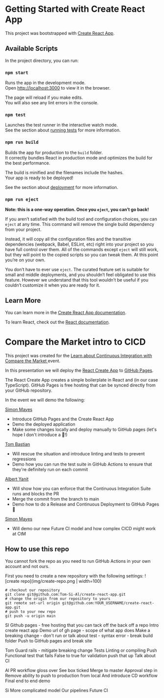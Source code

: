 # Getting Started with Create React App

This project was bootstrapped with [Create React App](https://github.com/facebook/create-react-app).

## Available Scripts

In the project directory, you can run:

### `npm start`

Runs the app in the development mode.\
Open [http://localhost:3000](http://localhost:3000) to view it in the browser.

The page will reload if you make edits.\
You will also see any lint errors in the console.

### `npm test`

Launches the test runner in the interactive watch mode.\
See the section about [running tests](https://facebook.github.io/create-react-app/docs/running-tests) for more information.

### `npm run build`

Builds the app for production to the `build` folder.\
It correctly bundles React in production mode and optimizes the build for the best performance.

The build is minified and the filenames include the hashes.\
Your app is ready to be deployed!

See the section about [deployment](https://facebook.github.io/create-react-app/docs/deployment) for more information.

### `npm run eject`

**Note: this is a one-way operation. Once you `eject`, you can’t go back!**

If you aren’t satisfied with the build tool and configuration choices, you can `eject` at any time. This command will remove the single build dependency from your project.

Instead, it will copy all the configuration files and the transitive dependencies (webpack, Babel, ESLint, etc) right into your project so you have full control over them. All of the commands except `eject` will still work, but they will point to the copied scripts so you can tweak them. At this point you’re on your own.

You don’t have to ever use `eject`. The curated feature set is suitable for small and middle deployments, and you shouldn’t feel obligated to use this feature. However we understand that this tool wouldn’t be useful if you couldn’t customize it when you are ready for it.

## Learn More

You can learn more in the [Create React App documentation](https://facebook.github.io/create-react-app/docs/getting-started).

To learn React, check out the [React documentation](https://reactjs.org/).




# Compare the Market intro to CICD

This project was created for the [Learn about Continuous Integration with Compare the Market
](https://codebar.io/events/continuous-integration-with-compare-the-market) event.

In this presentation we will deploy the [React Create App](https://reactjs.org/docs/create-a-new-react-app.html) to [GitHub Pages](https://pages.github.com/).

The React Create App creates a simple boilerplate in React and (in our case TypeScript). GitHub Pages is free hosting that can be synced directly from your GitHub repository.

In the event we will demo the following:

[Simon Mayes](https://github.com/msyea)
* Introduce GitHub Pages and the Create React App
* Demo the deployed application
* Make some changes locally and deploy manually to GitHub pages (let's hope I don't introduce a 🐛!)

[Tom Bastian](https://github.com/tomjbast)
* Will rescue the situation and introduce linting and tests to prevent regressions
* Demo how you can run the test suite in GitHub Actions to ensure that they're definitely run on each commit

[Albert Yanit](https://github.com/ayanit1)
* Will show how you can enforce that the Continuous Integration Suite runs and blocks the PR
* Merge the commit from the branch to main
* Demo how to do a Release and Continuous Deployment to GitHub Pages 🎉

[Simon Mayes](https://github.com/msyea)
* Will demo our new Future CI model and how complex CICD might work at CtM

## How to use this repo
You cannot fork the repo as you need to run GitHub Actions in your own account and not ours.

First you need to create a new repository with the following settings:
![create repo](img/create-repo.png | width=100)

```
# checkout our repository
git clone git@github.com:Tom-Si-Al/create-react-app.git
# change the origin from our repository to yours
git remote set-url origin git@github.com:YOUR_USERNAME/create-react-app.git
# push to your new repo
git push -u origin main
```




SI
Github pages - free hosting that you can tack off the back off a repo
Intro create react app
Demo url of gh page - scope of what app does
Make a breaking change - don't run or talk about test - syntax error - break build folder 
Push to GitHub pages and break site

Tom
Guard rails - mitigate breaking change
Tests 
Linting or compiling
Push
Functional test that fails
False to true for validation push that up
Talk about CI

Al
PR workflow gloss over 
See box ticked
Merge to master
Approval step in 
Remove ability to push to production from local
And introduce CD workflow
Final end to end demo

Si
More complicated model
Our pipelines
Future CI